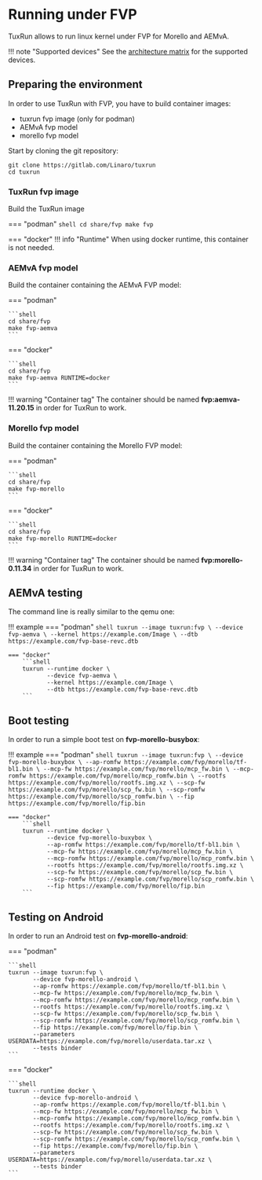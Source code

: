 # Running under FVP

TuxRun allows to run linux kernel under FVP for Morello and AEMvA.

!!! note "Supported devices"
    See the [architecture matrix](devices.md#fvp-devices) for the supported devices.

## Preparing the environment

In order to use TuxRun with FVP, you have to build container images:

* tuxrun fvp image (only for podman)
* AEMvA fvp model
* morello fvp model

Start by cloning the git repository:

```shell
git clone https://gitlab.com/Linaro/tuxrun
cd tuxrun
```

### TuxRun fvp image

Build the TuxRun image

=== "podman"
    ```shell
    cd share/fvp
    make fvp
    ```

=== "docker"
    !!! info "Runtime"
        When using docker runtime, this container is not needed.

### AEMvA fvp model

Build the container containing the AEMvA FVP model:

=== "podman"

    ```shell
    cd share/fvp
    make fvp-aemva
    ```

=== "docker"

    ```shell
    cd share/fvp
    make fvp-aemva RUNTIME=docker
    ```

!!! warning "Container tag"
    The container should be named **fvp:aemva-11.20.15** in order for TuxRun
    to work.


### Morello fvp model

Build the container containing the Morello FVP model:

=== "podman"

    ```shell
    cd share/fvp
    make fvp-morello
    ```

=== "docker"

    ```shell
    cd share/fvp
    make fvp-morello RUNTIME=docker
    ```

!!! warning "Container tag"
    The container should be named **fvp:morello-0.11.34** in order for TuxRun
    to work.

## AEMvA testing

The command line is really similar to the qemu one:

!!! example
    === "podman"
        ```shell
        tuxrun --image tuxrun:fvp \
               --device fvp-aemva \
               --kernel https://example.com/Image \
               --dtb https://example.com/fvp-base-revc.dtb
        ```

    === "docker"
        ```shell
        tuxrun --runtime docker \
               --device fvp-aemva \
               --kernel https://example.com/Image \
               --dtb https://example.com/fvp-base-revc.dtb
        ```

## Boot testing

In order to run a simple boot test on **fvp-morello-busybox**:

!!! example
    === "podman"
        ```shell
        tuxrun --image tuxrun:fvp \
               --device fvp-morello-buxybox \
               --ap-romfw https://example.com/fvp/morello/tf-bl1.bin \
               --mcp-fw https://example.com/fvp/morello/mcp_fw.bin \
               --mcp-romfw https://example.com/fvp/morello/mcp_romfw.bin \
               --rootfs https://example.com/fvp/morello/rootfs.img.xz \
               --scp-fw https://example.com/fvp/morello/scp_fw.bin \
               --scp-romfw https://example.com/fvp/morello/scp_romfw.bin \
               --fip https://example.com/fvp/morello/fip.bin
        ```

    === "docker"
        ```shell
        tuxrun --runtime docker \
               --device fvp-morello-buxybox \
               --ap-romfw https://example.com/fvp/morello/tf-bl1.bin \
               --mcp-fw https://example.com/fvp/morello/mcp_fw.bin \
               --mcp-romfw https://example.com/fvp/morello/mcp_romfw.bin \
               --rootfs https://example.com/fvp/morello/rootfs.img.xz \
               --scp-fw https://example.com/fvp/morello/scp_fw.bin \
               --scp-romfw https://example.com/fvp/morello/scp_romfw.bin \
               --fip https://example.com/fvp/morello/fip.bin
        ```


## Testing on Android

In order to run an Android test on **fvp-morello-android**:

=== "podman"

    ```shell
    tuxrun --image tuxrun:fvp \
           --device fvp-morello-android \
           --ap-romfw https://example.com/fvp/morello/tf-bl1.bin \
           --mcp-fw https://example.com/fvp/morello/mcp_fw.bin \
           --mcp-romfw https://example.com/fvp/morello/mcp_romfw.bin \
           --rootfs https://example.com/fvp/morello/rootfs.img.xz \
           --scp-fw https://example.com/fvp/morello/scp_fw.bin \
           --scp-romfw https://example.com/fvp/morello/scp_romfw.bin \
           --fip https://example.com/fvp/morello/fip.bin \
           --parameters USERDATA=https://example.com/fvp/morello/userdata.tar.xz \
           --tests binder
    ```

=== "docker"

    ```shell
    tuxrun --runtime docker \
           --device fvp-morello-android \
           --ap-romfw https://example.com/fvp/morello/tf-bl1.bin \
           --mcp-fw https://example.com/fvp/morello/mcp_fw.bin \
           --mcp-romfw https://example.com/fvp/morello/mcp_romfw.bin \
           --rootfs https://example.com/fvp/morello/rootfs.img.xz \
           --scp-fw https://example.com/fvp/morello/scp_fw.bin \
           --scp-romfw https://example.com/fvp/morello/scp_romfw.bin \
           --fip https://example.com/fvp/morello/fip.bin \
           --parameters USERDATA=https://example.com/fvp/morello/userdata.tar.xz \
           --tests binder
    ```
